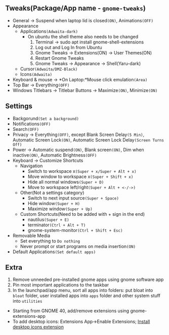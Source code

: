 ## Tweaks(Package/App name - `gnome-tweaks`)
* General -> Suspend when laptop lid is closed`(ON)`, Animations`(OFF)`
* Appearance
    * Applications`(Adwaita-dark)`
      * On ubuntu the shell theme also needs to be changed
         1. Terminal -> sudo apt install gnome-shell-extensions
         2. Log out and Log In from Ubuntu
         3. Gnome Tweaks -> Extensions(ON) -> User Themes(ON)
         4. Restart Gnome Tweaks
         5. Gnome Tweaks -> Appearance -> Shell(Yaru-dark)
    * Cursor`(Adwaita/DMZ-Black)`
    * Icons`(Adwaita)`
* Keyboard & mouse -> *On Laptop:*Mouse click emulation`(Area)`
* Top Bar -> Everything`(OFF)`
* Windows Titlebars -> Titlebar Buttons -> Maximize`(ON)`, Minimize`(ON)`


## Settings
* Backgorund`(Set a background)`
* Notifications`(OFF)`
* Search`(OFF)`
* Privacy -> Everything`(OFF)`, except Blank Screen Delay`(5 Min)`, Automatic Screen Lock`(ON)`, Automatic Screen Lock Delay`(Screen Turns Off)`
* Power -> Automatic suspend`(ON)`, Blank screen`(ON)`, Dim when inactive`(ON)`, Automatic Brightness`(OFF)`
* Keyboard -> Customize Shortcuts
	* Navigation
		* Switch to workspace x`(Super + x/Super + Alt + x)`
		* Move window to workspace x`(Super + Shift + x)`
		* Hide all normal windows`(Super + D)`
		* Move to workspace left/right`(Super + Alt + <-/->)`
	* Other(Not a settings category)
		* Switch to next input source`(Super + Space)`
		* Hide window`(Super + H)`
		* Maximize window`(Super + Up)`
	* Custom Shortcuts(Need to be added with + sign in the end)
		* nautilus`(Super + E)`
		* terminator`(Ctrl + Alt + T)`
		* gnome-system-monitor`(Ctrl + Shift + Esc)`
* Removable Media
  * Set everything to `Do nothing`
  * Never prompt or start programs on media insertion`(ON)`
* Default Applications`(Set default apps)`


## Extra
1. Remove unneeded pre-installed gnome apps using gnome software app
2. Pin most important applications to the taskbar
3. In the launchpad/app menu, sort all apps into folders: put bloat into `bloat` folder, user installed apps into `apps` folder and other system stuff into `utilities`
* Starting from GNOME 40, add/remove extensions using gnome-extensions-app
* To add desktop icons: Extensions App->Enable Extensions; [Install desktop icons extension](https://extensions.gnome.org/extension/2087/desktop-icons-ng-ding/)
